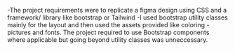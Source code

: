 -The project requirements were to replicate a figma design using CSS and a framework/ library like bootstrap or Tailwind 
-I used bootstrap utility classes mainly for the layout and then used the assets provided like coloring 
-pictures and fonts. The project required to use Bootstrap components where applicable but going beyond utility classes was unneccessary. 